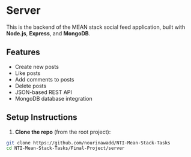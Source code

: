 # Server

This is the backend of the MEAN stack social feed application, built with **Node.js**, **Express**, and **MongoDB**.

## Features

- Create new posts
- Like posts
- Add comments to posts
- Delete posts
- JSON-based REST API
- MongoDB database integration

## Setup Instructions

1. **Clone the repo** (from the root project):

```bash
git clone https://github.com/nourinawadd/NTI-Mean-Stack-Tasks
cd NTI-Mean-Stack-Tasks/Final-Project/server
